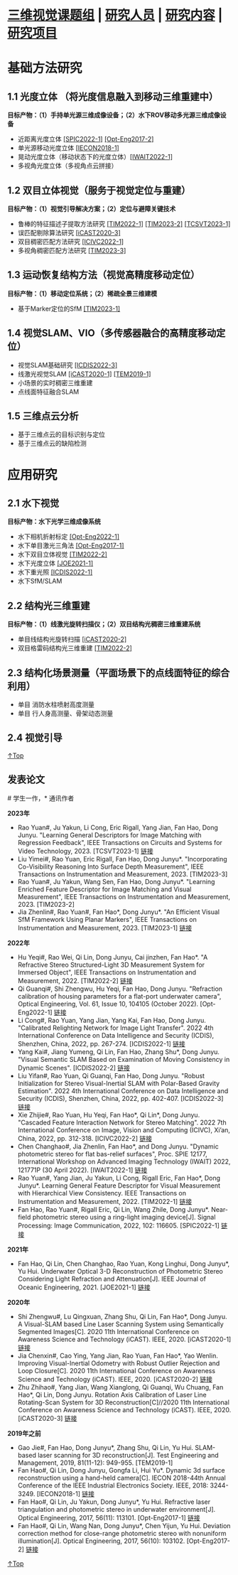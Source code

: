 # <a href="/index.html">三维视觉课题组</a> | <a href="/people.html">研究人员</a> | <a href="/research.html">研究内容</a> | <a href="/project.html">研究项目</a>
# 基础方法研究
## 1.1 光度立体 （将光度信息融入到移动三维重建中）
**目标产物：（1）手持单光源三维成像设备；（2）水下ROV移动多光源三维成像设备**
- 近距离光度立体 <a href='#SPIC2022-1'>[SPIC2022-1]</a> <a href='#Opt-Eng2017-2'>[Opt-Eng2017-2]</a>
- 单光源移动光度立体 <a href='#IECON2018-1'>[IECON2018-1]</a>
- 晃动光度立体（移动状态下的光度立体）<a href='#IWAIT2022-1'>[IWAIT2022-1]</a>
- 多视角光度立体（多视角点云拼接）

## 1.2 双目立体视觉（服务于视觉定位与重建）
**目标产物：（1）视觉引导解决方案；（2）定位与避障关键技术**
- 鲁棒的特征描述子提取方法研究 <a href='#TIM2022-1'>[TIM2022-1]</a> <a href='#TIM2023-2'>[TIM2023-2]</a> <a href='#TCSVT023-1'>[TCSVT2023-1]</a>
- 误匹配剔除算法研究 <a href='#iCAST2020-3'>[iCAST2020-3]</a> 
- 双目稠密匹配方法研究 <a href='#ICIVC2022-1'>[ICIVC2022-1]</a> 
- 多视角稠密匹配方法研究 <a href='#TIM2023-3'>[TIM2023-3]</a>

## 1.3 运动恢复结构方法（视觉高精度移动定位）
**目标产物：（1）移动定位系统；（2）稀疏全景三维建模** 
- 基于Marker定位的SfM <a href='#TIM2023-1'>[TIM2023-1]</a>

## 1.4 视觉SLAM、VIO（多传感器融合的高精度移动定位）
- 视觉SLAM基础研究 <a href='#ICDIS2022-3'>[ICDIS2022-3]</a>
- 线激光视觉SLAM <a href='#iCAST2020-1'>[iCAST2020-1]</a> <a href='#TEM2019-1'>[TEM2019-1]</a>
- 小场景的实时稠密三维重建
- 点线面特征融合SLAM

## 1.5 三维点云分析
- 基于三维点云的目标识别与定位
- 基于三维点云的缺陷检测
 
 # 应用研究
## 2.1 水下视觉
**目标产物：水下光学三维成像系统**
- 水下相机折射标定 <a href='#Opt-Eng2022-1'>[Opt-Eng2022-1]</a>
- 水下单目激光三角法 <a href='#Opt-Eng2017-1'>[Opt-Eng2017-1]</a>
- 水下双目立体视觉 <a href='#TIM2022-2'>[TIM2022-2]</a>
- 水下光度立体 <a href='#JOE2021-1'>[JOE2021-1]</a>
- 水下重光照  <a href='#ICDIS2022-1'>[ICDIS2022-1]</a> 
- 水下SfM/SLAM

## 2.2 结构光三维重建
**目标产物：（1）线激光旋转扫描仪；（2）双目结构光稠密三维重建系统**
- 单目线结构光旋转扫描 <a href='#iCAST2020-2'>[iCAST2020-2]</a>
- 双目格雷码结构光三维重建 <a href='#TIM2022-2'>[TIM2022-2]</a>

## 2.3 结构化场景测量（平面场景下的点线面特征的综合利用）
- 单目 消防水柱喷射高度测量
- 单目 行人身高测量、骨架动态测量

## 2.4 视觉引导

[↑Top](#Top)

## 发表论文 
\# 学生一作，\* 通讯作者

**2023年**
* Rao Yuan#, Ju Yakun, Li Cong, Eric Rigall, Yang Jian, Fan Hao, Dong Junyu. "Learning General Descriptors for Image Matching with Regression Feedback",  IEEE Transactions on Circuits and Systems for Video Technology, 2023. <a name='TCSVT2023-1'>[TCSVT2023-1]</a>  <a href="https://ieeexplore.ieee.org/document/10102528">链接</a> 
* Liu Yimei#, Rao Yuan, Eric Rigall, Fan Hao, Dong Junyu\*. "Incorporating Co-Visibility Reasoning Into Surface Depth Measurement", IEEE Transactions on Instrumentation and Measurement, 2023. <a name='TIM2023-3'>[TIM2023-3]</a> 
* Rao Yuan#, Ju Yakun, Wang Sen, Fan Hao, Dong Junyu\*. "Learning Enriched Feature Descriptor for Image Matching and Visual Measurement", IEEE Transactions on Instrumentation and Measurement, 2023. <a name='TIM2023-2'>[TIM2023-2]</a> 
* Jia Zhenlin#, Rao Yuan#, Fan Hao\*, Dong Junyu\*. "An Efficient Visual SfM Framework Using Planar Markers", IEEE Transactions on Instrumentation and Measurement, 2023. <a name='TIM2023-1'>[TIM2023-1]</a> <a href="https://ieeexplore.ieee.org/document/10041830/authors">链接</a> 

**2022年**
* Hu Yeqi#, Rao Wei, Qi Lin, Dong Junyu, Cai jinzhen, Fan Hao\*. "A Refractive Stereo Structured-Light 3D Measurement System for Immersed Object", IEEE Transactions on Instrumentation and Measurement, 2022. <a name='TIM2022-2'>[TIM2022-2]</a> <a href="https://ieeexplore.ieee.org/abstract/document/9996430">链接</a> 
* Qi Guanqi#, Shi Zhengwu, Hu Yeqi, Fan Hao, Dong Junyu. "Refraction calibration of housing parameters for a flat-port underwater camera", Optical Engineering, Vol. 61, Issue 10, 104105 (October 2022). <a name='Opt-Eng2022-1'>[Opt-Eng2022-1]</a> <a href="https://doi.org/10.1117/1.OE.61.10.104105">链接</a>
* Li Cong#, Rao Yuan, Yang Jian, Yang Kai, Fan Hao, Dong Junyu. "Calibrated Relighting Network for Image Light Transfer". 2022 4th International Conference on Data Intelligence and Security (ICDIS), Shenzhen, China, 2022, pp. 267-274. <a name='ICDIS2022-1'>[ICDIS2022-1]</a> <a href="https://ieeexplore.ieee.org/abstract/document/9984852">链接</a>
* Yang Kai#, Jiang Yumeng, Qi Lin, Fan Hao, Zhang Shu\*, Dong Junyu. "Visual Semantic SLAM Based on Examination of Moving Consistency in Dynamic Scenes". <a name='ICDIS2022-2'>[ICDIS2022-2]</a> <a href="https://ieeexplore.ieee.org/abstract/document/9984881">链接</a>
* Liu Yifan#, Rao Yuan, Qi Guanqi, Fan Hao, Dong Junyu. "Robust Initialization for Stereo Visual-Inertial SLAM with Polar-Based Gravity Estimation". 2022 4th International Conference on Data Intelligence and Security (ICDIS), Shenzhen, China, 2022, pp. 402-407. <a name='ICDIS2022-3'>[ICDIS2022-3]</a> <a href="https://ieeexplore.ieee.org/abstract/document/9984882">链接</a>
* Xie Zhijie#, Rao Yuan, Hu Yeqi, Fan Hao\*, Qi Lin\*, Dong Junyu. "Cascaded Feature Interaction Network for Stereo Matching". 2022 7th International Conference on Image, Vision and Computing (ICIVC), Xi’an, China, 2022, pp. 312-318. <a name='ICIVC2022-2'>[ICIVC2022-2]</a> <a href="https://ieeexplore.ieee.org/abstract/document/9886692">链接</a>
* Chen Changhao#, Jia Zhenlin, Fan Hao\*, and Dong Junyu. "Dynamic photometric stereo for flat bas-relief surfaces", Proc. SPIE 12177, International Workshop on Advanced Imaging Technology (IWAIT) 2022, 121771P (30 April 2022). <a name='IWAIT2022-1'>[IWAIT2022-1]</a> <a href="https://doi.org/10.1117/12.2624226">链接</a> 
* Rao Yuan#, Yang Jian, Ju Yakun, Li Cong, Rigall Eric, Fan Hao\*, Dong Junyu\*. Learning General Feature Descriptor for Visual Measurement with Hierarchical View Consistency. IEEE Transactions on Instrumentation and Measurement, 2022. <a name='TIM2022-1'>[TIM2022-1]</a> <a href="https://ieeexplore.ieee.org/document/9761834/authors">链接</a> 
* Fan Hao, Rao Yuan#, Rigall Eric, Qi Lin, Wang Zhile, Dong Junyu*. Near-field photometric stereo using a ring-light imaging device[J]. Signal Processing: Image Communication, 2022, 102: 116605.  <a name='SPIC2022-1'>[SPIC2022-1]</a> <a href="https://www.sciencedirect.com/science/article/pii/S0923596521003039">链接</a>

**2021年**
* Fan Hao, Qi Lin, Chen Changhao, Rao Yuan, Kong Linghui, Dong Junyu*, Yu Hui. Underwater Optical 3-D Reconstruction of Photometric Stereo Considering Light Refraction and Attenuation[J]. IEEE Journal of Oceanic Engineering, 2021. <a name='JOE2021-1'>[JOE2021-1]</a> <a href="https://ieeexplore.ieee.org/abstract/document/9491044">链接</a>

**2020年**
* Shi Zhengwu#, Lu Qingxuan, Zhang Shu, Qi Lin, Fan Hao*, Dong Junyu. A Visual-SLAM based Line Laser Scanning System using Semantically Segmented Images[C]. 2020 11th International Conference on Awareness Science and Technology (iCAST). IEEE, 2020. <a name='iCAST2020-1'>[iCAST2020-1]</a> <a href="https://ieeexplore.ieee.org/abstract/document/9319479/authors#authors">链接</a>
* Jia Chenxin#, Cao Ying, Yang Jian, Rao Yuan, Fan Hao*, Yao Wenlin. Improving Visual-Inertial Odometry with Robust Outlier Rejection and Loop Closure[C]. 2020 11th International Conference on Awareness Science and Technology (iCAST). IEEE, 2020. <a name='iCAST2020-2'>[iCAST2020-2]</a> <a href="https://ieeexplore.ieee.org/abstract/document/9319474/authors#authors">链接</a>
* Zhu Zhihao#, Yang Jian, Wang Xianglong, Qi Guanqi, Wu Chuang, Fan Hao*, Qi Lin, Dong Junyu. Rotation Axis Calibration of Laser Line Rotating-Scan System for 3D Reconstruction[C]//2020 11th International Conference on Awareness Science and Technology (iCAST). IEEE, 2020. <a name='iCAST2020-3'>[iCAST2020-3]</a> <a href="https://ieeexplore.ieee.org/abstract/document/9319495/authors#authors">链接</a>

**2019年之前**
* Gao Jie#, Fan Hao, Dong Junyu*, Zhang Shu, Qi Lin, Yu Hui. SLAM-based laser scanning for 3D reconstruction[J]. Test Engineering and Management, 2019, 81(11-12): 949-955. <a name='TEM2019-1'>[TEM2019-1]</a>
* Fan Hao#, Qi Lin, Dong Junyu, Gongfa Li, Hui Yu*. Dynamic 3d surface reconstruction using a hand-held camera[C]. IECON 2018-44th Annual Conference of the IEEE Industrial Electronics Society. IEEE, 2018: 3244-3249. <a name='IECON2018-1'>[IECON2018-1]</a> <a href="https://ieeexplore.ieee.org/abstract/document/8592826/authors#authors">链接</a>
* Fan Hao#, Qi Lin, Ju Yakun, Dong Junyu*, Yu Hui. Refractive laser triangulation and photometric stereo in underwater environment[J]. Optical Engineering, 2017, 56(11): 113101. <a name='Opt-Eng2017-1'>[Opt-Eng2017-1]</a> <a href="https://www.spiedigitallibrary.org/journals/Optical-Engineering/volume-56/issue-11/113101/Refractive-laser-triangulation-and-photometric-stereo-in-underwater-environment/10.1117/1.OE.56.11.113101.short?SSO=1">链接</a>
* Fan Hao#, Qi Lin, Wang Nan, Dong Junyu*, Chen Yijun, Yu Hui. Deviation correction method for close-range photometric stereo with nonuniform illumination[J]. Optical Engineering, 2017, 56(10): 103102. <a name='Opt-Eng2017-2'>[Opt-Eng2017-2]</a> <a href="https://www.spiedigitallibrary.org/journals/Optical-Engineering/volume-56/issue-10/103102/Deviation-correction-method-for-close-range-photometric-stereo-with-nonuniform/10.1117/1.OE.56.10.103102.short">链接</a>

[↑Top](#Top)

